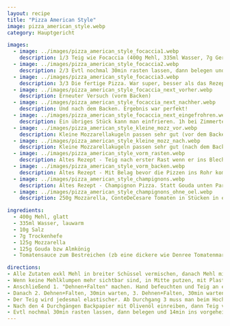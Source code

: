 ```yaml
---
layout: recipe
title: "Pizza American Style"
image: pizza_american_style.webp
category: Hauptgericht

images:
  - image: ../images/pizza_american_style_focaccia1.webp
    description: 1/3 Teig wie Focaccia (400g Mehl, 335ml Wasser, 7g Germ, 10g Salz) und auf 1 großen Blech. Paar Mal falten, am Schluss noch 1x falten und ca 10min warten (währendeesen Backpapier mit Olivenöl einreiben, dann Teig rausheben und in Mitte geben. 10min warten (macht Teig wieder formbar) und in die Ecken ziehen damit ca das gesamte Blech bedeckt ist.
  - image: ../images/pizza_american_style_focaccia2.webp
    description: 2/3 Evtl nochmal 30min rasten lassen, dann belegen und 14min ins vorgeheizte Backrohr (280°C Ober/Unter Hitze) geben. Evtl nach 10min kurz Dampf rauslassen
  - image: ../images/pizza_american_style_focaccia3.webp
    description: 3/3 Die fertige Pizza. War super, besser als das Rezept hier!
  - image: ../images/pizza_american_style_focaccia_next_vorher.webp
    description: Erneuter Versuch (vorm Backen)
  - image: ../images/pizza_american_style_focaccia_next_nachher.webp
    description: Und nach dem Backen. Ergebnis war perfekt!
  - image: ../images/pizza_american_style_focaccia_next_eingefrohren.webp
    description: Ein übriges Stück kann man einfrieren. 1h bei Zimmertemperatur auftauen lassen, dann bei 200°C Heißluft 10-15min aufbacken
  - image: ../images/pizza_american_style_kleine_mozz_vor.webp
    description: Kleine Mozzarellakugeln passen sehr gut (vor dem Backen)
  - image: ../images/pizza_american_style_kleine_mozz_nach.webp
    description: Kleine Mozzarellakugeln passen sehr gut (nach dem Backen)
  - image: ../images/pizza_american_style_vorm_rasten.webp
    description: Altes Rezept - Teig nach erster Rast wenn er ins Blech gegeben wurde
  - image: ../images/pizza_american_style_vorm_backen.webp
    description: Altes Rezept - Mit Belag bevor die Pizzen ins Rohr kommen
  - image: ../images/pizza_american_style_champignons.webp
    description: Altes Rezept - Champignon Pizza. Statt Gouda unten Parmesan+Tomatensauce vermischt ist auch gut aber Parmesan schmeckt zu sehr hervor. Das Bild zeigt das alte Rezept mit 2 kleinen Blech die man etwas überlappen muss damit sie sich im Backrohr ausgehen
  - image: ../images/pizza_american_style_champignons_ohne_oel.webp
    description: 250g Mozzarella, ConteDeCesare Tomaten in Stücken in extra dickem Saft, KEIN Öl auf Teig oder Backpapier. Ergebnis war unten trotzdem resch, sehr gut aber leider zu flüssig. Vmtl wegen Champignons + Mozzarella (nicht abgetropft)

ingredients:
  - 400g Mehl, glatt
  - 335ml Wasser, lauwarm
  - 10g Salz
  - 7g Trockenhefe
  - 125g Mozzarella
  - 125g Gouda bzw Almkönig
  - Tomatensauce zum Bestreichen (zb eine dickere wie Denree Tomatenmark mit flüssiger Sauce vermischen oder nur Mutti)

directions:
- Alle Zutaten exkl Mehl in breiter Schüssel vermischen, danach Mehl mit Teigkarte dazumischen.
- Wenn keine Mehlklumpen mehr sichtbar sind, in Mitte putzen, mit Plastikfolie zudecken und 30min rasten lassen
- Anschließend 1. "Dehnen+Falten" machen. Hand befeuchten und Teig an einem Eck heben und drüberschlagen, Schlüssel 1/4 drehen und erneut machen etc. Nach 4x ist der gesamte Teig 1x umgefalten und man wartet 30min
- Danach 2. Dehnen+Falten, 30min warten, 3. Dehnen+Falten, 30min warten, 4. Dehnen+Falten, 30min warten (könnte man noch öfters wiederholen)
- Der Teig wird jedesmal elastischer. Ab Durchgang 3 muss man beim Hochziehen des Teigs leicht wackeln damit er sich besser falten lässt
- Nach den 4 Durchgängen Backpapier mit Olivenöl einreiben, dann Teig vorsichtig rausheben und in Mitte geben. 10min warten (macht Teig wieder formbar) und in die Ecken ziehen damit ca das gesamte Blech bedeckt ist.
- Evtl nochmal 30min rasten lassen, dann belegen und 14min ins vorgeheizte Backrohr (280°C Ober/Unter Hitze) geben. Evtl nach 10min kurz Dampf rauslassen
---
```

